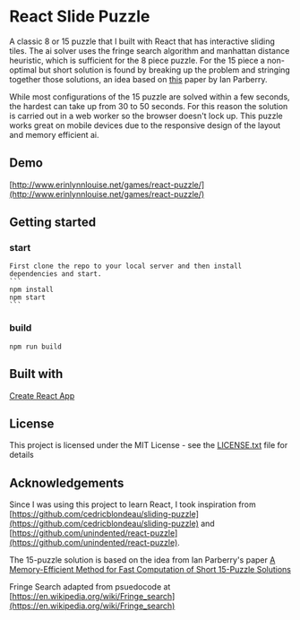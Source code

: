# React Slide Puzzle

A classic 8 or 15 puzzle that I built with React that has interactive sliding tiles. The ai solver uses the fringe search algorithm and manhattan distance heuristic, which is sufficient for the 8 piece puzzle. For the 15 piece a non-optimal but short solution is found by breaking up the problem and stringing together those solutions, an idea based on [this](https://pdfs.semanticscholar.org/21be/9f73ab7afb7991b8cfbdaf96e4124a0bec89.pdf) paper by Ian Parberry.

While most configurations of the 15 puzzle are solved within a few seconds, the hardest can take up from 30 to 50 seconds. For this reason the solution is carried out in a web worker so the browser doesn't lock up. This puzzle works great on mobile devices due to the responsive design of the layout and memory efficient ai.

## Demo

[http://www.erinlynnlouise.net/games/react-puzzle/](http://www.erinlynnlouise.net/games/react-puzzle/)

## Getting started

   ### start

    First clone the repo to your local server and then install dependencies and start.
    ```
    npm install
    npm start
    ```
   ### build
    npm run build

## Built with

[Create React App](https://github.com/facebook/create-react-app)

## License

This project is licensed under the MIT License - see the [LICENSE.txt](LICENSE.txt) file for details

## Acknowledgements

Since I was using this project to learn React, I took inspiration from [https://github.com/cedricblondeau/sliding-puzzle](https://github.com/cedricblondeau/sliding-puzzle) and [https://github.com/unindented/react-puzzle](https://github.com/unindented/react-puzzle).

The 15-puzzle solution is based on the idea from Ian Parberry's paper [A Memory-Efficient Method for Fast Computation of Short 15-Puzzle Solutions](https://pdfs.semanticscholar.org/21be/9f73ab7afb7991b8cfbdaf96e4124a0bec89.pdf)

Fringe Search adapted from psuedocode at [https://en.wikipedia.org/wiki/Fringe_search](https://en.wikipedia.org/wiki/Fringe_search)

